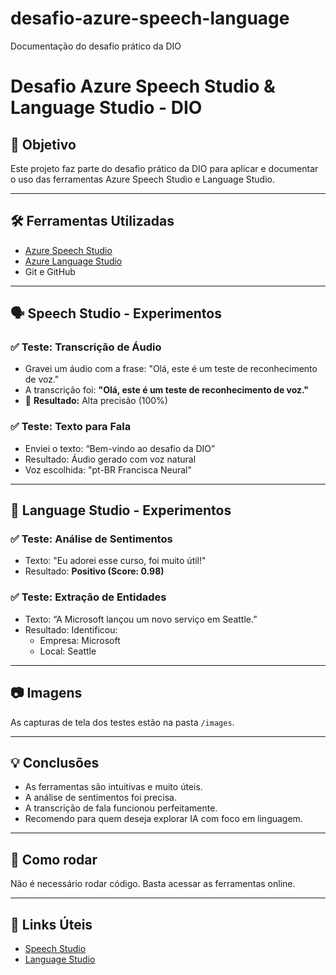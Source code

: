 # desafio-azure-speech-language
Documentação do desafio prático da DIO
# Desafio Azure Speech Studio & Language Studio - DIO

## 🎯 Objetivo
Este projeto faz parte do desafio prático da DIO para aplicar e documentar o uso das ferramentas Azure Speech Studio e Language Studio.

---

## 🛠️ Ferramentas Utilizadas

- [Azure Speech Studio](https://speech.microsoft.com/)
- [Azure Language Studio](https://language.azure.com/)
- Git e GitHub

---

## 🗣️ Speech Studio - Experimentos

### ✅ Teste: Transcrição de Áudio
- Gravei um áudio com a frase: "Olá, este é um teste de reconhecimento de voz."
- A transcrição foi: **"Olá, este é um teste de reconhecimento de voz."**
- 📝 **Resultado:** Alta precisão (100%)

### ✅ Teste: Texto para Fala
- Enviei o texto: “Bem-vindo ao desafio da DIO”
- Resultado: Áudio gerado com voz natural
- Voz escolhida: "pt-BR Francisca Neural"

---

## 🧠 Language Studio - Experimentos

### ✅ Teste: Análise de Sentimentos
- Texto: "Eu adorei esse curso, foi muito útil!"
- Resultado: **Positivo (Score: 0.98)**

### ✅ Teste: Extração de Entidades
- Texto: “A Microsoft lançou um novo serviço em Seattle.”
- Resultado: Identificou:
  - Empresa: Microsoft
  - Local: Seattle

---

## 📷 Imagens
As capturas de tela dos testes estão na pasta `/images`.

---

## 💡 Conclusões
- As ferramentas são intuitivas e muito úteis.
- A análise de sentimentos foi precisa.
- A transcrição de fala funcionou perfeitamente.
- Recomendo para quem deseja explorar IA com foco em linguagem.

---

## 🚀 Como rodar
Não é necessário rodar código. Basta acessar as ferramentas online.

---

## 📎 Links Úteis
- [Speech Studio](https://speech.microsoft.com/)
- [Language Studio](https://language.azure.com/)
